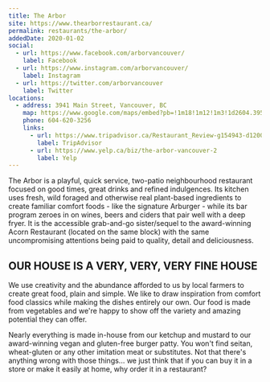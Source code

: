 ```yaml
---
title: The Arbor
site: https://www.thearborrestaurant.ca/
permalink: restaurants/the-arbor/
addedDate: 2020-01-02
social:
  - url: https://www.facebook.com/arborvancouver/
    label: Facebook
  - url: https://www.instagram.com/arborvancouver/
    label: Instagram
  - url: https://twitter.com/arborvancouver
    label: Twitter
locations:
  - address: 3941 Main Street, Vancouver, BC
    map: https://www.google.com/maps/embed?pb=!1m18!1m12!1m3!1d2604.3958693936306!2d-123.10342118409223!3d49.249942179327704!2m3!1f0!2f0!3f0!3m2!1i1024!2i768!4f13.1!3m3!1m2!1s0x548673fa030342ad%3A0xc5a3bc347a673ee2!2sThe%20Arbor%20Restaurant!5e0!3m2!1sen!2sca!4v1578294267223!5m2!1sen!2sca
    phone: 604-620-3256
    links:
      - url: https://www.tripadvisor.ca/Restaurant_Review-g154943-d12007985-Reviews-The_Arbor_Restaurant-Vancouver_British_Columbia.html
        label: TripAdvisor
      - url: https://www.yelp.ca/biz/the-arbor-vancouver-2
        label: Yelp
---
```


The Arbor is a playful, quick service, two-patio neighbourhood restaurant focused on good times, great drinks and refined indulgences. Its kitchen uses fresh, wild foraged and otherwise real plant-based ingredients to create familiar comfort foods - like the signature Arburger - while its bar program zeroes in on wines, beers and ciders that pair well with a deep fryer. It is the accessible grab-and-go sister/sequel to the award-winning Acorn Restaurant (located on the same block) with the same uncompromising attentions being paid to quality, detail and deliciousness.

<!--more-->

## OUR HOUSE IS A VERY, VERY, VERY FINE HOUSE

We use creativity and the abundance afforded to us by local farmers to create great food, plain and simple. We like to draw inspiration from comfort food classics while making the dishes entirely our own. Our food is made from vegetables and we're happy to show off the variety and amazing potential they can offer.

Nearly everything is made in-house from our ketchup and mustard to our award-winning vegan and gluten-free burger patty. You won't find seitan, wheat-gluten or any other imitation meat or substitutes. Not that there's anything wrong with those things... we just think that if you can buy it in a store or make it easily at home, why order it in a restaurant?
